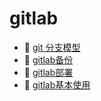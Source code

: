 # gitlab

* 📄 [git 分支模型](gitlab/git%20分支模型.md)
* 📄 [gitlab备份](gitlab/gitlab备份.md)
* 📄 [gitlab部署](gitlab/gitlab部署.md)
* 📄 [gitlab基本使用](gitlab/gitlab基本使用.md)

‍
